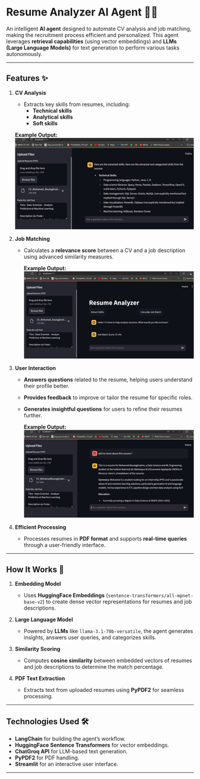 # Resume Analyzer AI Agent 🧠💼  

An intelligent **AI agent** designed to automate CV analysis and job matching, making the recruitment process efficient and personalized. This agent leverages **retrieval capabilities** (using vector embeddings) and **LLMs (Large Language Models)** for text generation to perform various tasks autonomously.  

---

## Features ✨  

1. **CV Analysis**  
   - Extracts key skills from resumes, including:  
     - **Technical skills**  
     - **Analytical skills**  
     - **Soft skills**  

   **Example Output:**  
   ![Extract Skills](images/resume_interaction.jpg)
   
3. **Job Matching**  
   - Calculates a **relevance score** between a CV and a job description using advanced similarity measures.

      **Example Output:**  
   ![Job Matching](images/resume%20analyzer.jpg)

4. **User Interaction**  
   - **Answers questions** related to the resume, helping users understand their profile better.  
   - **Provides feedback** to improve or tailor the resume for specific roles.  
   - **Generates insightful questions** for users to refine their resumes further.

        **Example Output:**  
   ![Resume Questions](images/resume_skills.jpg)

5. **Efficient Processing**  
   - Processes resumes in **PDF format** and supports **real-time queries** through a user-friendly interface.  

---

## How It Works 🚀  

1. **Embedding Model**  
   - Uses **HuggingFace Embeddings** (`sentence-transformers/all-mpnet-base-v2`) to create dense vector representations for resumes and job descriptions.  

2. **Large Language Model**  
   - Powered by **LLMs** like `llama-3.1-70b-versatile`, the agent generates insights, answers user queries, and categorizes skills.  

3. **Similarity Scoring**  
   - Computes **cosine similarity** between embedded vectors of resumes and job descriptions to determine the match percentage.  

4. **PDF Text Extraction**  
   - Extracts text from uploaded resumes using **PyPDF2** for seamless processing.  

---

## Technologies Used 🛠️  

- **LangChain** for building the agent’s workflow.  
- **HuggingFace Sentence Transformers** for vector embeddings.  
- **ChatGroq API** for LLM-based text generation.  
- **PyPDF2** for PDF handling.  
- **Streamlit** for an interactive user interface.  

---

